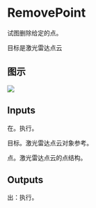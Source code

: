 # RemovePoint

试图删除给定的点。

目标是激光雷达点云

## 图示

![]($-20221218-19434559.png)

## Inputs

在。执行。

目标。激光雷达点云对象参考。

点。激光雷达点云的点结构。  

## Outputs

出：执行。
